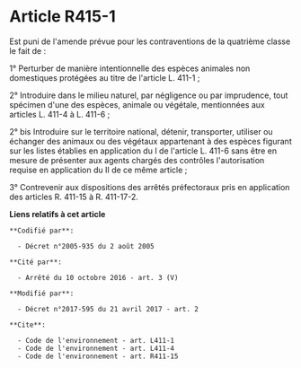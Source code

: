 # Article R415-1

Est puni de l'amende prévue pour les contraventions de la quatrième classe le fait de : 

1° Perturber de manière intentionnelle des espèces animales non domestiques protégées au titre de l'article L. 411-1 ; 

2° Introduire dans le milieu naturel, par négligence ou par imprudence, tout spécimen d'une des espèces, animale ou végétale,
mentionnées aux articles L. 411-4 à L. 411-6 ; 

2° bis Introduire sur le territoire national, détenir, transporter, utiliser ou échanger des animaux ou des végétaux
appartenant à des espèces figurant sur les listes établies en application du I de l'article L. 411-6 sans être en mesure de
présenter aux agents chargés des contrôles l'autorisation requise en application du II de ce même article ; 

3° Contrevenir aux dispositions des arrêtés préfectoraux pris en application des articles R. 411-15 à R. 411-17-2.

**Liens relatifs à cet article**

	**Codifié par**:

	  - Décret n°2005-935 du 2 août 2005

	**Cité par**:

	  - Arrêté du 10 octobre 2016 - art. 3 (V)

	**Modifié par**:

	  - Décret n°2017-595 du 21 avril 2017 - art. 2

	**Cite**:

	  - Code de l'environnement - art. L411-1
	  - Code de l'environnement - art. L411-4
	  - Code de l'environnement - art. R411-15
